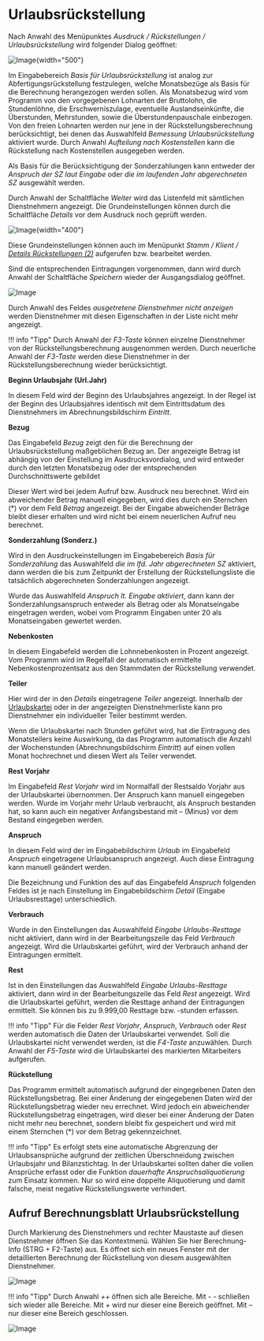 # Urlaubsrückstellung

Nach Anwahl des Menüpunktes *Ausdruck / Rückstellungen / Urlaubsrückstellung* wird folgender Dialog geöffnet:

![Image](<img/image259.png>){width="500"}

Im Eingabebereich *Basis für Urlaubsrückstellung* ist analog zur Abfertigungsrückstellung festzulegen, welche Monatsbezüge als Basis für die Berechnung herangezogen werden sollen. Als Monatsbezug wird vom Programm von den vorgegebenen Lohnarten der Bruttolohn, die Stundenlöhne, die Erschwerniszulage, eventuelle Auslandseinkünfte, die Überstunden, Mehrstunden, sowie die Überstundenpauschale einbezogen. Von den freien Lohnarten werden nur jene in der Rückstellungsberechnung berücksichtigt, bei denen das Auswahlfeld *Bemessung Urlaubsrückstellung* aktiviert wurde. Durch Anwahl *Aufteilung nach Kostenstellen* kann die Rückstellung nach Kostenstellen ausgegeben werden.

Als Basis für die Berücksichtigung der Sonderzahlungen kann entweder der *Anspruch der SZ laut Eingabe* oder *die im laufenden Jahr abgerechneten SZ* ausgewählt werden.

Durch Anwahl der Schaltfläche *Weiter* wird das Listenfeld mit sämtlichen Dienstnehmern angezeigt. Die Grundeinstellungen können durch die Schaltfläche *Details* vor dem Ausdruck noch geprüft werden.

![Image](<img/image260.png>){width="400"}

Diese Grundeinstellungen können auch im Menüpunkt *Stamm / Klient / [Details Rückstellungen (2)](../Rückstellungen/Stammdaten.md)* aufgerufen bzw. bearbeitet werden.

Sind die entsprechenden Eintragungen vorgenommen, dann wird durch Anwahl der Schaltfläche *Speichern* wieder der Ausgangsdialog geöffnet.

![Image](<img/image261.png>)

Durch Anwahl des Feldes *ausgetretene Dienstnehmer nicht anzeigen* werden Dienstnehmer mit diesen Eigenschaften in der Liste nicht mehr angezeigt.

!!! info "Tipp"
    Durch Anwahl der *F3-Taste* können einzelne Dienstnehmer von der Rückstellungsberechnung ausgenommen werden. Durch neuerliche Anwahl der *F3-Taste* werden diese Dienstnehmer in der Rückstellungsberechnung wieder berücksichtigt.

**Beginn Urlaubsjahr (Url.Jahr)**

In diesem Feld wird der Beginn des Urlaubsjahres angezeigt. In der Regel ist der Beginn des Urlaubsjahres identisch mit dem Eintrittsdatum des Dienstnehmers im Abrechnungsbildschirm *Eintritt*.

**Bezug**

Das Eingabefeld *Bezug* zeigt den für die Berechnung der Urlaubsrückstellung maßgeblichen Bezug an. Der angezeigte Betrag ist abhängig von der Einstellung im Ausdrucksvordialog, und wird entweder durch den letzten Monatsbezug oder der entsprechenden Durchschnittswerte gebildet

Dieser Wert wird bei jedem Aufruf bzw. Ausdruck neu berechnet. Wird ein abweichender Betrag manuell eingegeben, wird dies durch ein Sternchen (\*) vor dem Feld *Betrag* angezeigt. Bei der Eingabe abweichender Beträge bleibt dieser erhalten und wird nicht bei einem neuerlichen Aufruf neu berechnet.

**Sonderzahlung (Sonderz.)**

Wird in den Ausdruckeinstellungen im Eingabebereich *Basis für Sonderzahlung* das Auswahlfeld *die im lfd. Jahr abgerechneten SZ* aktiviert, dann werden die bis zum Zeitpunkt der Erstellung der Rückstellungsliste die tatsächlich abgerechneten Sonderzahlungen angezeigt.

Wurde das Auswahlfeld *Anspruch lt. Eingabe aktiviert*, dann kann der Sonderzahlungsanspruch entweder als Betrag oder als Monatseingabe eingetragen werden, wobei vom Programm Eingaben unter 20 als Monatseingaben gewertet werden.

**Nebenkosten**

In diesem Eingabefeld werden die Lohnnebenkosten in Prozent angezeigt. Vom Programm wird im Regelfall der automatisch ermittelte Nebenkostenprozentsatz aus den Stammdaten der Rückstellung verwendet.

**Teiler**

Hier wird der in den *Details* eingetragene *Teiler* angezeigt. Innerhalb der [Urlaubskartei](../Abrechnungsbildschirme/Urlaub.md) oder in der angezeigten Dienstnehmerliste kann pro Dienstnehmer ein individueller Teiler bestimmt werden.

Wenn die Urlaubskartei nach Stunden geführt wird, hat die Eintragung des Monatsteilers keine Auswirkung, da das Programm automatisch die Anzahl der Wochenstunden (Abrechnungsbildschirm *Eintritt*) auf einen vollen Monat hochrechnet und diesen Wert als Teiler verwendet.

**Rest Vorjahr**

Im Eingabefeld *Rest Vorjahr* wird im Normalfall der Restsaldo Vorjahr aus der Urlaubskartei übernommen. Der Anspruch kann manuell eingegeben werden. Wurde im Vorjahr mehr Urlaub verbraucht, als Anspruch bestanden hat, so kann auch ein negativer Anfangsbestand mit – (Minus) vor dem Bestand eingegeben werden.

**Anspruch**

In diesem Feld wird der im Eingabebildschirm *Urlaub* im Eingabefeld *Anspruch* eingetragene Urlaubsanspruch angezeigt. Auch diese Eintragung kann manuell geändert werden.

Die Bezeichnung und Funktion des auf das Eingabefeld *Anspruch* folgenden Feldes ist je nach Einstellung im Eingabebildschirm *Detail* (Eingabe Urlaubsresttage) unterschiedlich.

**Verbrauch**

Wurde in den Einstellungen das Auswahlfeld *Eingabe Urlaubs-Resttage* nicht aktiviert, dann wird in der Bearbeitungszeile das Feld *Verbrauch* angezeigt. Wird die Urlaubskartei geführt, wird der Verbrauch anhand der Eintragungen ermittelt.

**Rest**

Ist in den Einstellungen das Auswahlfeld *Eingabe Urlaubs-Resttage* aktiviert, dann wird in der Bearbeitungszeile das Feld *Rest* angezeigt. Wird die Urlaubskartei geführt, werden die Resttage anhand der Eintragungen ermittelt. Sie können bis zu 9.999,00 Resttage bzw. -stunden erfassen.

!!! info "Tipp"
    Für die Felder *Rest Vorjahr*, *Anspruch*, *Verbrauch* oder *Rest* werden automatisch die Daten der Urlaubskartei verwendet. Soll die Urlaubskartei nicht verwendet werden, ist die *F4-Taste* anzuwählen. Durch Anwahl der *F5-Taste* wird die Urlaubskartei des markierten Mitarbeiters aufgerufen.

**Rückstellung**

Das Programm ermittelt automatisch aufgrund der eingegebenen Daten den Rückstellungsbetrag. Bei einer Änderung der eingegebenen Daten wird der Rückstellungsbetrag wieder neu errechnet. Wird jedoch ein abweichender Rückstellungsbetrag eingetragen, wird dieser bei einer Änderung der Daten nicht mehr neu berechnet, sondern bleibt fix gespeichert und wird mit einem Sternchen (\*) vor dem Betrag gekennzeichnet.

!!! info "Tipp"
    Es erfolgt stets eine automatische Abgrenzung der Urlaubsansprüche aufgrund der zeitlichen Überschneidung zwischen Urlaubsjahr und Bilanzstichtag. In der Urlaubskartei sollten daher die vollen Ansprüche erfasst oder die Funktion *dauerhafte Anspruchsaliquotierung* zum Einsatz kommen. Nur so wird eine doppelte Aliquotierung und damit falsche, meist negative Rückstellungswerte verhindert.

## Aufruf Berechnungsblatt Urlaubsrückstellung

Durch Markierung des Dienstnehmers und rechter Maustaste auf diesen Dienstnehmer öffnen Sie das Kontextmenü. Wählen Sie hier Berechnung-Info (STRG + F2-Taste) aus. Es öffnet sich ein neues Fenster mit der detaillierten Berechnung der Rückstellung von diesem ausgewählten Dienstnehmer.

![Image](<img/image262.png>)

!!! info "Tipp"
    Durch Anwahl *++* öffnen sich alle Bereiche. Mit *- -* schließen sich wieder alle Bereiche. Mit *+* wird nur dieser eine Bereich geöffnet. Mit *–* nur dieser eine Bereich geschlossen.

![Image](<img/image263.png>)
